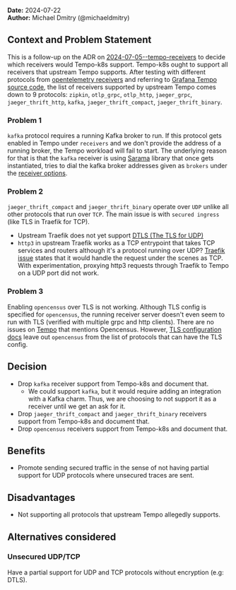 **Date:** 2024-07-22<br/>
**Author:** Michael Dmitry (@michaeldmitry)  

## Context and Problem Statement
This is a follow-up on the ADR on [2024-07-05--tempo-receivers](2024-07-05--tempo-receivers.md#Decision) to decide which receivers would Tempo-k8s support. Tempo-k8s ought to support all receivers that upstream Tempo supports. After testing with different protocols from [opentelemetry receivers](https://github.com/open-telemetry/opentelemetry-collector-contrib/tree/main/receiver/) and referring to [Grafana Tempo source code](https://github.com/grafana/tempo/blob/main/modules/distributor/receiver/shim.go#L163C2-L169C3), the list of receivers supported by upstream Tempo comes down to 9 protocols: `zipkin`, `otlp_grpc`, `otlp_http`, `jaeger_grpc`, `jaeger_thrift_http`, `kafka`, `jaeger_thrift_compact`, `jaeger_thrift_binary`.

### Problem 1
`kafka` protocol requires a running Kafka broker to run. If this protocol gets enabled in Tempo under `receivers` and we don't provide the address of a running broker, the Tempo workload will fail to start. The underlying reason for that is that the `kafka` receiver is using [Sarama](https://github.com/IBM/sarama) library that once gets instantiated, tries to dial the kafka broker addresses given as `brokers` under the [receiver options](https://github.com/MovieStoreGuy/opentelemetry-collector-contrib/tree/main/receiver/kafkareceiver). 

### Problem 2
`jaeger_thrift_compact` and `jaeger_thrift_binary` operate over `UDP` unlike all other protocols that run over `TCP`. The main issue is with `secured ingress` (like TLS in Traefik for TCP). 
- Upstream Traefik does not yet support [DTLS (The TLS for UDP)](https://github.com/traefik/traefik/issues/6642)
- `http3` in upstream Traefik works as a TCP entrypoint that takes TCP services and routers although it's a protocol running over UDP? [Traefik issue](https://github.com/traefik/traefik/issues/9050) states that it would handle the request under the scenes as TCP. With experimentation, proxying http3 requests through Traefik to Tempo on a UDP port did not work.

### Problem 3
Enabling `opencensus` over TLS is not working. Although TLS config is specified for `opencensus`, the running receiver server doesn't even seem to run with TLS (verified with multiple grpc and http clients). There are no issues on [Tempo](https://github.com/grafana/tempo/issues) that mentions Opencensus. However, [TLS configuration docs](https://grafana.com/docs/tempo/latest/configuration/network/tls/#receiver-tls) leave out `opencensus` from the list of protocols that can have the TLS config. 

## Decision 

- Drop `kafka` receiver support from Tempo-k8s and document that. 
    - We could support `kafka`, but it would require adding an integration with a Kafka charm. Thus, we are choosing to not support it as a receiver until we get an ask for it.
- Drop `jaeger_thrift_compact` and `jaeger_thrift_binary` receivers support from Tempo-k8s and document that.
- Drop `opencensus` receivers support from Tempo-k8s and document that.

## Benefits

- Promote sending secured traffic in the sense of not having partial support for UDP protocols where unsecured traces are sent.

## Disadvantages

- Not supporting all protocols that upstream Tempo allegedly supports.

## Alternatives considered

### Unsecured UDP/TCP
Have a partial support for UDP and TCP protocols without encryption (e.g: DTLS). 

